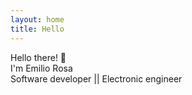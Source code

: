 ```yaml
---
layout: home
title: Hello
---
```


<div class="w-100 h-100 d-flex align-items-center justify-content-center" >
<div>
<div class="w-100 fs-1 text-center mt-5 mb-2">
Hello there! 👋
<br/>
I'm Emilio Rosa
</div>
<div class="w-100 text-center mb-5" >
Software developer || Electronic engineer
</div>
</div>
</div>
